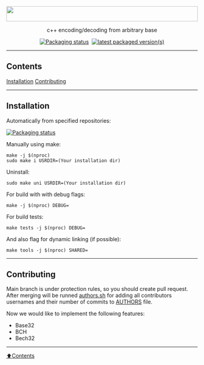<img style="height: 40px; width: 100%; object-fit: contain;" src="https://i.imgur.com/ZOisFIu.png" />

<p style="text-align: center;"> c++ encoding/decoding from arbitrary base </p>

<div style="display: flex; flex-direction: row; justify-content: center; gap: 8px;">
    <a href="https://repology.org/project/libbasen/versions">
        <img src="https://repology.org/badge/tiny-repos/libbasen.svg" alt="Packaging status">
    </a>
    <a href="https://repology.org/project/libbasen/versions">
        <img src="https://repology.org/badge/latest-versions/libbasen.svg" alt="latest packaged version(s)">
    </a>
</div>

---

## Contents
[Installation](#installation)
[Contributing](#contributing)

---

## Installation

Automatically from specified repositories:

[![Packaging status](https://repology.org/badge/vertical-allrepos/libbasen.svg)](https://repology.org/project/libbasen/versions)

Manually using make:
```
make -j $(nproc)
sudo make i USRDIR=(Your installation dir)
```
Uninstall:
```
sudo make uni USRDIR=(Your installation dir)
```
For build with with debug flags:
```
make -j $(nproc) DEBUG=
```
For build tests:
```
make tests -j $(nproc) DEBUG=
```
And also flag for dynamic linking (if possible):
```
make tools -j $(nproc) SHARED=
```

---

## Contributing

Main branch is under protection rules, so you should create pull request. After merging will be runned [authors.sh](https://github.com/vSEK1RO/libbasen/blob/main/authors.sh) for adding all contributors usernames and their number of commits to [AUTHORS](https://github.com/vSEK1RO/libbasen/blob/main/AUTHORS) file.

Now we would like to implement the following features:
- Base32
- BCH
- Bech32

---

[:arrow_up:Contents](#contents)